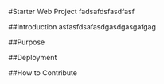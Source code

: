#Starter Web Project
fadsafdsfasdfasf

##Introduction
asfasfdsafasdgasdgasgafgag

##Purpose

##Deployment

##How to Contribute
